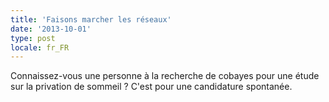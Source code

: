 ```yaml
---
title: 'Faisons marcher les réseaux'
date: '2013-10-01'
type: post
locale: fr_FR
---
```


Connaissez-vous une personne à la recherche de cobayes pour une étude sur la privation de sommeil ? C'est pour une candidature spontanée.
